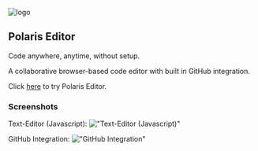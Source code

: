 ![logo](https://i.imgur.com/EAQGmqc.png "Polaris")

## Polaris Editor

Code anywhere, anytime, without setup.

A collaborative browser-based code editor with built in GitHub integration.

Click [here] to try Polaris Editor.

[here]: https://polaris-editor.herokuapp.com

### Screenshots

Text-Editor (Javascript):
!["Text-Editor (Javascript)"](https://github.com/michael-38/slackr/blob/master/docs/two_way_with_gif.gif)

GitHub Integration:
!["GitHub Integration"](https://github.com/michael-38/slackr/blob/master/docs/multi_users.gif)
